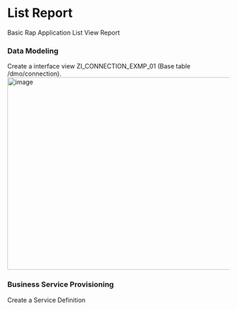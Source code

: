 # List Report
Basic Rap Application List View Report

<h3> Data Modeling </h3>
Create a interface view ZI_CONNECTION_EXMP_01 (Base table /dmo/connection).

<img width="975" height="436" alt="image" src="https://github.com/user-attachments/assets/20e45aae-12b5-497c-9ed8-83e7dfc73d5e" />


<h3> Business Service Provisioning </h3>

Create a Service Definition

